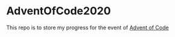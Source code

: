 # AdventOfCode2020
This repo is to store my progress for the event of [Advent of Code](https://adventofcode.com/2020)
